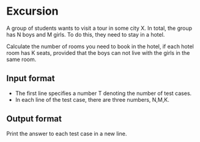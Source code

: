 # Excursion

A group of students wants to visit a tour in some city X. In total, the group has N boys and M girls. To do this, they need to stay in a hotel.

Calculate the number of rooms you need to book in the hotel, if each hotel room has K seats, provided that the boys can not live with the girls in the same room.

## Input format

- The first line specifies a number T denoting the number of test cases.
- In each line of the test case, there are three numbers, N,M,K.

## Output format

Print the answer to each test case in a new line.
